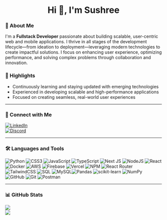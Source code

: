 <h1 align="center">Hi 👋, I'm Sushree</h1>  

### 🚀 About Me  
I'm a **Fullstack Developer** passionate about building scalable, user-centric web and mobile applications. I thrive in all stages of the development lifecycle—from ideation to deployment—leveraging modern technologies to create impactful solutions. I focus on enhancing user experience, optimizing performance, and solving complex problems through collaboration and innovation.  

### 🌟 Highlights  
- Continuously learning and staying updated with emerging technologies  
- Experienced in developing scalable and high-performance applications  
- Focused on creating seamless, real-world user experiences  

---

### 🤝 Connect with Me  
[![LinkedIn](https://img.shields.io/badge/LinkedIn-%230077B5.svg?logo=linkedin&logoColor=white)](https://linkedin.com/in/sushreemb)  
[![Discord](https://img.shields.io/badge/Discord-%237289DA.svg?logo=discord&logoColor=white)](https://discord.gg/pico0119)  

---

### 🛠️ Languages and Tools  

![Python](https://img.shields.io/badge/python-3670A0?style=for-the-badge&logo=python&logoColor=ffdd54)  ![CSS3](https://img.shields.io/badge/css3-%231572B6.svg?style=for-the-badge&logo=css3&logoColor=white)  ![JavaScript](https://img.shields.io/badge/javascript-%23323330.svg?style=for-the-badge&logo=javascript&logoColor=%23F7DF1E)  ![TypeScript](https://img.shields.io/badge/typescript-%23007ACC.svg?style=for-the-badge&logo=typescript&logoColor=white)  ![Next JS](https://img.shields.io/badge/Next-black?style=for-the-badge&logo=next.js&logoColor=white)  ![NodeJS](https://img.shields.io/badge/node.js-6DA55F?style=for-the-badge&logo=node.js&logoColor=white)  ![React](https://img.shields.io/badge/react-%2320232a.svg?style=for-the-badge&logo=react&logoColor=%2361DAFB)  ![Docker](https://img.shields.io/badge/docker-%230db7ed.svg?style=for-the-badge&logo=docker&logoColor=white)  ![AWS](https://img.shields.io/badge/AWS-%23FF9900.svg?style=for-the-badge&logo=amazon-aws&logoColor=white)  ![Firebase](https://img.shields.io/badge/firebase-%23039BE5.svg?style=for-the-badge&logo=firebase)  ![Vercel](https://img.shields.io/badge/vercel-%23000000.svg?style=for-the-badge&logo=vercel&logoColor=white)  ![NPM](https://img.shields.io/badge/NPM-%23CB3837.svg?style=for-the-badge&logo=npm&logoColor=white)  ![React Router](https://img.shields.io/badge/React_Router-CA4245?style=for-the-badge&logo=react-router&logoColor=white)  ![TailwindCSS](https://img.shields.io/badge/tailwindcss-%2338B2AC.svg?style=for-the-badge&logo=tailwind-css&logoColor=white)  ![SQL](https://img.shields.io/badge/SQL-%2300C7B7.svg?style=for-the-badge&logo=postgresql&logoColor=white)  ![MySQL](https://img.shields.io/badge/mysql-4479A1.svg?style=for-the-badge&logo=mysql&logoColor=white)![Pandas](https://img.shields.io/badge/pandas-%23150458.svg?style=for-the-badge&logo=pandas&logoColor=white)  ![scikit-learn](https://img.shields.io/badge/scikit--learn-%23F7931E.svg?style=for-the-badge&logo=scikit-learn&logoColor=white)  ![NumPy](https://img.shields.io/badge/numpy-%23013243.svg?style=for-the-badge&logo=numpy&logoColor=white)  ![GitHub](https://img.shields.io/badge/github-%23121011.svg?style=for-the-badge&logo=github&logoColor=white)  ![Git](https://img.shields.io/badge/git-%23F05033.svg?style=for-the-badge&logo=git&logoColor=white)  ![Postman](https://img.shields.io/badge/Postman-FF6C37?style=for-the-badge&logo=postman&logoColor=white)  

---

### 📊 GitHub Stats  
![](https://github-readme-stats.vercel.app/api?username=Picodes10&theme=shades-of-purple&hide_border=false&include_all_commits=false&count_private=false)  
![](https://github-readme-streak-stats.herokuapp.com/?user=Picodes10&theme=shades-of-purple&hide_border=false)  
